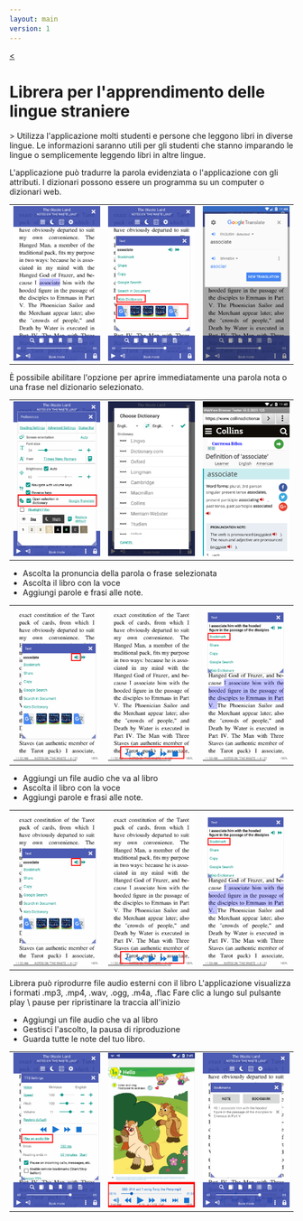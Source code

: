 ```yaml
---
layout: main
version: 1
---
```

[<](/wiki/faq)

# Librera per l'apprendimento delle lingue straniere

&gt; Utilizza l'applicazione molti studenti e persone che leggono libri in diverse lingue.
Le informazioni saranno utili per gli studenti che stanno imparando le lingue o semplicemente leggendo libri in altre lingue.

L'applicazione può tradurre la parola evidenziata o l'applicazione con gli attributi.
I dizionari possono essere un programma su un computer o dizionari web.

||||
|-|-|-|
|![](1.png)|![](2.png)|![](3.png)|


È possibile abilitare l'opzione per aprire immediatamente una parola nota o una frase nel dizionario selezionato.

||||
|-|-|-|
|![](4.png)|![](5.png)|![](6.png)|


* Ascolta la pronuncia della parola o frase selezionata
* Ascolta il libro con la voce
* Aggiungi parole e frasi alle note.

||||
|-|-|-|
|![](7.png)|![](8.png)|![](9.png)|


* Aggiungi un file audio che va al libro
* Ascolta il libro con la voce
* Aggiungi parole e frasi alle note.

||||
|-|-|-|
|![](7.png)|![](8.png)|![](9.png)|


Librera può riprodurre file audio esterni con il libro
L'applicazione visualizza i formati .mp3, .mp4, .wav, .ogg, .m4a, .flac
Fare clic a lungo sul pulsante play \ pause per ripristinare la traccia all'inizio

* Aggiungi un file audio che va al libro
* Gestisci l'ascolto, la pausa di riproduzione
* Guarda tutte le note del tuo libro.

||||
|-|-|-|
|![](10.png)|![](11.png)|![](12.png)|

